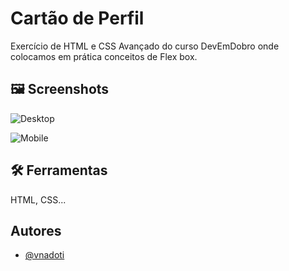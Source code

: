 
# Cartão de Perfil

Exercício de HTML e CSS Avançado do curso DevEmDobro onde colocamos em prática conceitos de Flex box.

## 🖼️ Screenshots

![Desktop](https://ibb.co/3hmx5wd)

![Mobile](https://ibb.co/G77MBdM)


## 🛠 Ferramentas 
 HTML, CSS...


## Autores

- [@vnadoti](https://www.github.com/vnadoti)

